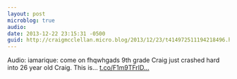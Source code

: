 ```yaml
---
layout: post
microblog: true
audio: 
date: 2013-12-22 23:15:31 -0500
guid: http://craigmcclellan.micro.blog/2013/12/23/t414972511194218496.html
---
```

Audio: iamarique: come on fhqwhgads 9th grade Craig just crashed hard into 26 year old Craig. This is... [t.co/F1m9TFrID...](http://t.co/F1m9TFrIDH)
